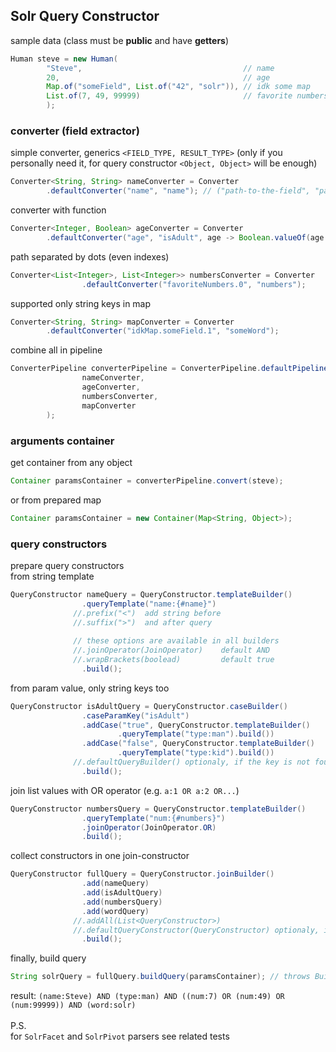 ## Solr Query Constructor

sample data (class must be __public__ and have __getters__)
```java
Human steve = new Human(
        "Steve",                                    // name
        20,                                         // age
        Map.of("someField", List.of("42", "solr")), // idk some map
        List.of(7, 49, 99999)                       // favorite numbers
        );
```

### converter (field extractor)
simple converter, generics `<FIELD_TYPE, RESULT_TYPE>` (only if you personally need it, for query constructor `<Object, Object>` will be enough) 
```java
Converter<String, String> nameConverter = Converter
        .defaultConverter("name", "name"); // ("path-to-the-field", "param-name")
```
converter with function
```java
Converter<Integer, Boolean> ageConverter = Converter
        .defaultConverter("age", "isAdult", age -> Boolean.valueOf(age > 18).toString());
```

path separated by dots (even indexes)
```java
Converter<List<Integer>, List<Integer>> numbersConverter = Converter
                .defaultConverter("favoriteNumbers.0", "numbers");
```

supported only string keys in map
```java
Converter<String, String> mapConverter = Converter
        .defaultConverter("idkMap.someField.1", "someWord");
```

combine all in pipeline
```java
ConverterPipeline converterPipeline = ConverterPipeline.defaultPipeline(
                nameConverter,
                ageConverter,
                numbersConverter,
                mapConverter
        );
```

### arguments container
get container from any object
```java
Container paramsContainer = converterPipeline.convert(steve);
```
or from prepared map
```java
Container paramsContainer = new Container(Map<String, Object>);
```

### query constructors
prepare query constructors \
from string template
```java
QueryConstructor nameQuery = QueryConstructor.templateBuilder()
                .queryTemplate("name:{#name}")
              //.prefix("<")  add string before
              //.suffix(">")  and after query
                
              // these options are available in all builders
              //.joinOperator(JoinOperator)    default AND
              //.wrapBrackets(boolead)         default true
                .build();
```
from param value, only string keys too
```java
QueryConstructor isAdultQuery = QueryConstructor.caseBuilder()
                .caseParamKey("isAdult")
                .addCase("true", QueryConstructor.templateBuilder()
                        .queryTemplate("type:man").build())
                .addCase("false", QueryConstructor.templateBuilder()
                        .queryTemplate("type:kid").build())
              //.defaultQueryBuilder() optionaly, if the key is not found
                .build();
```

join list values with OR operator (e.g. `a:1 OR a:2 OR...`)
```java
QueryConstructor numbersQuery = QueryConstructor.templateBuilder()
                .queryTemplate("num:{#numbers}")
                .joinOperator(JoinOperator.OR)
                .build();
```

collect constructors in one join-constructor
```java
QueryConstructor fullQuery = QueryConstructor.joinBuilder()
                .add(nameQuery)
                .add(isAdultQuery)
                .add(numbersQuery)
                .add(wordQuery)
              //.addAll(List<QueryConstructor>)
              //.defaultQueryConstructor(QueryConstructor) optionaly, if all other returns null
                .build();
```

finally, build query
```java
String solrQuery = fullQuery.buildQuery(paramsContainer); // throws BuildSolrQueryException
```
result: `(name:Steve) AND (type:man) AND ((num:7) OR (num:49) OR (num:99999)) AND (word:solr)`
<br>
<br>
P.S. \
for `SolrFacet` and `SolrPivot` parsers see related tests
